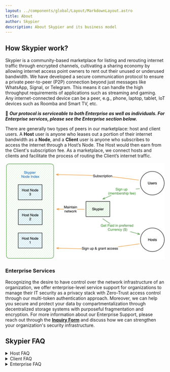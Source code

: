 ```yaml
---
layout: ../components/global/Layout/MarkdownLayout.astro
title: About
author: Skypier
description: About Skypier and its business model
---
```


<!-- About -->

## How Skypier work?

Skypier is a community-based marketplace for listing and rerouting internet traffic through encrypted channels, cultivating a sharing economy by allowing internet access point owners to rent out their unused or underused bandwidth. We have developed a secure communication protocol to ensure a private peer-to-peer (P2P) connection beyond just messages like WhatsApp, Signal, or Telegram. This means it can handle the high throughput requirements of applications such as streaming and gaming. Any internet-connected device can be a peer, e.g., phone, laptop, tablet, IoT devices such as Roomba and Smart TV, etc.


🔐 ***Our protocol is serviceable to both Enterprise as well as individuals. For Enterprise services, please see the Enterprise section below.***

There are generally two types of peers in our marketplace: host and client users. A **Host** user is anyone who leases out a portion of their internet bandwidth as a **Node**, and a **Client** user is anyone who subscribes to access the internet through a Host’s Node. The Host would then earn from the Client's subscription fee. As a marketplace, we connect hosts and clients and facilitate the process of routing the Client’s internet traffic.

![Slypier Marketplace](src/assets/img/AboutSkypier.png)

### Enterprise Services
Recognizing the desire to have control over the network infrastructure of an organization, we offer enterprise-level service support for organizations to manage their IT security as a privacy stack with Zero-Trust access control through our multi-token authentication approach. Moreover, we can help you secure and protect your data by compartmentalization through decentralized storage systems with purposeful fragmentation and encryption. For more information about our Enterprise Support, please reach out through the **[Inquiry Form](/#contact)** and discuss how we can strengthen your organization's security infrastructure.


## Skypier FAQ
<details>
<summary>Host FAQ</summary>

- **How may I qualify to be a Host?**

    The main requirements are a stable internet with an upload speed of 50 mbps or higher, and a computer that is on and connection constantly.
- **How much may I earn as a Host?**

    This may varies due to a number of factors, such as your location and internet speed.
- **What if we don’t have a computer that can connect to the internet constantly?**

    We are currently developing a solution so that you may use a low-cost computer such as Raspberry Pi. We will share an update once it’s available!
</details>

<details>
<summary>Client FAQ</summary>

- **How would I know if the Node I am connecting to is not a owned by a bad person?**

We are implementing a Host scoring system so that you can see their internet speed and if they have been reported with negative reviews. 
</details>

<details>
<summary>Enterprise FAQ</summary>

Coming Soon…
</details>
